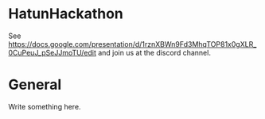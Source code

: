 # HatunHackathon
See https://docs.google.com/presentation/d/1rznXBWn9Fd3MhqTOP81x0gXLR_0CuPeuJ_pSeJJmoTU/edit and join us at the discord channel.

# General
Write something here.